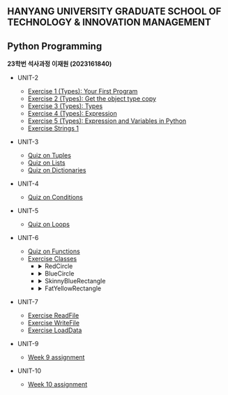 ## HANYANG UNIVERSITY GRADUATE SCHOOL OF TECHNOLOGY & INNOVATION MANAGEMENT

## Python Programming

**23학번 석사과정 이재원 (2023161840)**

-   UNIT-2
    -   [Exercise 1 (Types): Your First Program](<https://github.com/j369369/hy-mot/blob/master/unit-2/Exercise%201%20(Types)%3A%20Your%20First%20Program.py>)
    -   [Exercise 2 (Types): Get the object type copy](<https://github.com/j369369/hy-mot/blob/master/unit-2/Exercise%202%20(Types)%3A%20Get%20the%20object%20type%20copy.py>)
    -   [Exercise 3 (Types): Types](<https://github.com/j369369/hy-mot/blob/master/unit-2/Exercise%203%20(Types)%3A%20Types.py>)
    -   [Exercise 4 (Types): Expression](<https://github.com/j369369/hy-mot/blob/master/unit-2/Exercise%204%20(Types)%3A%20Expression.py>)
    -   [Exercise 5 (Types): Expression and Variables in Python](<https://github.com/j369369/hy-mot/blob/master/unit-2/Exercise%205%20(Types)%3A%20Expression%20and%20Variables%20in%20Python.py>)
    -   [Exercise Strings 1](https://github.com/j369369/hy-mot/blob/master/unit-2/Exercise%20Strings%201.py)
-   UNIT-3
    -   [Quiz on Tuples](https://github.com/j369369/hy-mot/blob/master/unit-3/Quiz%20on%20Tuples.py)
    -   [Quiz on Lists](https://github.com/j369369/hy-mot/blob/master/unit-3/Quiz%20on%20Lists.py)
    -   [Quiz on Dictionaries](https://github.com/j369369/hy-mot/blob/master/unit-3/Quiz%20on%20Dictionaries.py)
-   UNIT-4
    -   [Quiz on Conditions](https://github.com/j369369/hy-mot/blob/master/unit-4/Quiz%20on%20Conditions.py)
-   UNIT-5
    -   [Quiz on Loops](https://github.com/j369369/hy-mot/blob/master/unit-5/Quiz%20on%20Loops.py)
-   UNIT-6
    -   [Quiz on Functions](https://github.com/j369369/hy-mot/blob/master/unit-6/Quiz%20on%20Functions.py)
    -   [Exercise Classes](https://github.com/j369369/hy-mot/blob/master/unit-6/Exercise%20Classes.py)
        -   <details>
            <summary> RedCircle </summary>
                <img src=https://raw.githubusercontent.com/j369369/hy-mot/master/RedCircle.png width =200>
            </details>
        -   <details>
            <summary> BlueCircle </summary>
                <img src=https://raw.githubusercontent.com/j369369/hy-mot/master/BlueCircle.png width =200>
            </details>
        -   <details>
            <summary> SkinnyBlueRectangle </summary>
                <img src=https://raw.githubusercontent.com/j369369/hy-mot/master/SkinnyBlueRectangle.png width =200>
            </details>
        -   <details>
            <summary> FatYellowRectangle </summary>
                <img src=https://raw.githubusercontent.com/j369369/hy-mot/master/FatYellowRectangle.png width =200>
            </details>
-   UNIT-7

    -   [Exercise ReadFile](https://github.com/j369369/hy-mot/blob/master/unit-7/Exercise%20ReadFile.py)
    -   [Exercise WriteFile](https://github.com/j369369/hy-mot/blob/master/unit-7/Exercise%20WriteFile.py)
    -   [Exercise LoadData](https://github.com/j369369/hy-mot/blob/master/unit-7/Exercise%20LoadData.py)

-   UNIT-9

    -   [Week 9 assignment](https://github.com/j369369/hy-mot/blob/master/unit-9/Week_9_assignment.ipynb)

-   UNIT-10
    -   [Week 10 assignment](https://github.com/j369369/hy-mot/blob/master/unit-10/Week_10_assignment.ipynb)
